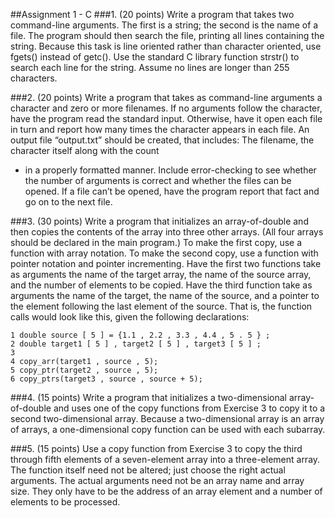 ##Assignment 1 - C
###1. (20 points)
Write a program that takes two command-line arguments. The first is a string; the second is the
name of a file. The program should then search the file, printing all lines containing the string.
Because this task is line oriented rather than character oriented, use fgets() instead of getc(). Use
the standard C library function strstr() to search each line for the string. Assume no lines are longer
than 255 characters.

###2. (20 points)
Write a program that takes as command-line arguments a character and zero or more filenames. If
no arguments follow the character, have the program read the standard input. Otherwise, have it
open each file in turn and report how many times the character appears in each file. An output file
“output.txt” should be created, that includes: The filename, the character itself along with the count
- in a properly formatted manner. Include error-checking to see whether the number of arguments is
correct and whether the files can be opened. If a file can’t be opened, have the program report that
fact and go on to the next file.

###3. (30 points)
Write a program that initializes an array-of-double and then copies the contents of the array into
three other arrays. (All four arrays should be declared in the main program.)
To make the first copy, use a function with array notation. To make the second copy, use a function
with pointer notation and pointer incrementing. Have the first two functions take as arguments the
name of the target array, the name of the source array, and the number of elements to be copied.
Have the third function take as arguments the name of the target, the name of the source, and a
pointer to the element following the last element of the source.
That is, the function calls would look like this, given the following declarations:

```
1 double source [ 5 ] = {1.1 , 2.2 , 3.3 , 4.4 , 5 . 5 } ;
2 double target1 [ 5 ] , target2 [ 5 ] , target3 [ 5 ] ;
3
4 copy_arr(target1 , source , 5);
5 copy_ptr(target2 , source , 5);
6 copy_ptrs(target3 , source , source + 5);
```

###4. (15 points)
Write a program that initializes a two-dimensional array-of-double and uses one of the copy functions
from Exercise 3 to copy it to a second two-dimensional array. Because a two-dimensional array is an
array of arrays, a one-dimensional copy function can be used with each subarray.

###5. (15 points)
Use a copy function from Exercise 3 to copy the third through fifth elements of a seven-element
array into a three-element array. The function itself need not be altered; just choose the right actual
arguments. The actual arguments need not be an array name and array size. They only have to be
the address of an array element and a number of elements to be processed.